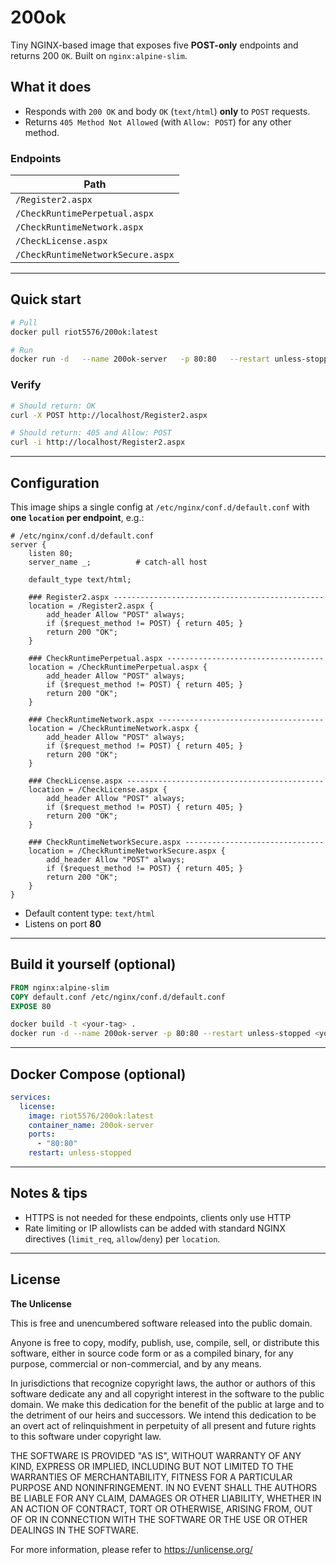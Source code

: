 # 200ok

Tiny NGINX-based image that exposes five **POST-only** endpoints and returns 200 `OK`. Built on `nginx:alpine-slim`.

## What it does

- Responds with `200 OK` and body `OK` (`text/html`) **only** to `POST` requests.
- Returns `405 Method Not Allowed` (with `Allow: POST`) for any other method.

### Endpoints

| Path |
|------|
| `/Register2.aspx` |
| `/CheckRuntimePerpetual.aspx` |
| `/CheckRuntimeNetwork.aspx` |
| `/CheckLicense.aspx` |
| `/CheckRuntimeNetworkSecure.aspx` |

---

## Quick start

```bash
# Pull
docker pull riot5576/200ok:latest

# Run
docker run -d   --name 200ok-server   -p 80:80   --restart unless-stopped   riot5576/200ok:latest
```

### Verify

```bash
# Should return: OK
curl -X POST http://localhost/Register2.aspx

# Should return: 405 and Allow: POST
curl -i http://localhost/Register2.aspx
```

---

## Configuration

This image ships a single config at `/etc/nginx/conf.d/default.conf` with **one `location` per endpoint**, e.g.:

```nginx
# /etc/nginx/conf.d/default.conf
server {
    listen 80;
    server_name _;          # catch-all host

    default_type text/html;

    ### Register2.aspx -----------------------------------------------
    location = /Register2.aspx {
        add_header Allow "POST" always;
        if ($request_method != POST) { return 405; }
        return 200 "OK";
    }

    ### CheckRuntimePerpetual.aspx -----------------------------------
    location = /CheckRuntimePerpetual.aspx {
        add_header Allow "POST" always;
        if ($request_method != POST) { return 405; }
        return 200 "OK";
    }

    ### CheckRuntimeNetwork.aspx -------------------------------------
    location = /CheckRuntimeNetwork.aspx {
        add_header Allow "POST" always;
        if ($request_method != POST) { return 405; }
        return 200 "OK";
    }

    ### CheckLicense.aspx --------------------------------------------
    location = /CheckLicense.aspx {
        add_header Allow "POST" always;
        if ($request_method != POST) { return 405; }
        return 200 "OK";
    }

    ### CheckRuntimeNetworkSecure.aspx -------------------------------
    location = /CheckRuntimeNetworkSecure.aspx {
        add_header Allow "POST" always;
        if ($request_method != POST) { return 405; }
        return 200 "OK";
    }
}

```

- Default content type: `text/html`
- Listens on port **80**

---

## Build it yourself (optional)

```dockerfile
FROM nginx:alpine-slim
COPY default.conf /etc/nginx/conf.d/default.conf
EXPOSE 80
```

```bash
docker build -t <your-tag> .
docker run -d --name 200ok-server -p 80:80 --restart unless-stopped <your-tag>
```

---

## Docker Compose (optional)

```yaml
services:
  license:
    image: riot5576/200ok:latest
    container_name: 200ok-server
    ports:
      - "80:80"
    restart: unless-stopped
```

---

## Notes & tips

- HTTPS is not needed for these endpoints, clients only use HTTP
- Rate limiting or IP allowlists can be added with standard NGINX directives (`limit_req`, `allow`/`deny`) per `location`.

---

## License

**The Unlicense**

This is free and unencumbered software released into the public domain.

Anyone is free to copy, modify, publish, use, compile, sell, or
distribute this software, either in source code form or as a compiled
binary, for any purpose, commercial or non-commercial, and by any
means.

In jurisdictions that recognize copyright laws, the author or authors
of this software dedicate any and all copyright interest in the
software to the public domain. We make this dedication for the benefit
of the public at large and to the detriment of our heirs and
successors. We intend this dedication to be an overt act of
relinquishment in perpetuity of all present and future rights to this
software under copyright law.

THE SOFTWARE IS PROVIDED "AS IS", WITHOUT WARRANTY OF ANY KIND,
EXPRESS OR IMPLIED, INCLUDING BUT NOT LIMITED TO THE WARRANTIES OF
MERCHANTABILITY, FITNESS FOR A PARTICULAR PURPOSE AND NONINFRINGEMENT.
IN NO EVENT SHALL THE AUTHORS BE LIABLE FOR ANY CLAIM, DAMAGES OR
OTHER LIABILITY, WHETHER IN AN ACTION OF CONTRACT, TORT OR OTHERWISE,
ARISING FROM, OUT OF OR IN CONNECTION WITH THE SOFTWARE OR THE USE OR
OTHER DEALINGS IN THE SOFTWARE.

For more information, please refer to <https://unlicense.org/>
